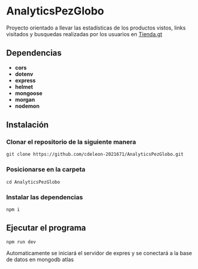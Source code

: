 # AnalyticsPezGlobo

Proyecto orientado a llevar las estadísticas de los productos vistos, links visitados y busquedas realizadas por los usuarios en <a href="https://tienda.gt" target="_blank">Tienda.gt</a>

## Dependencias

- **cors**
- **dotenv**
- **express**
- **helmet**
- **mongoose**
- **morgan**
- **nodemon**

## Instalación

### Clonar el repositorio de la siguiente manera

```
git clone https://github.com/cdeleon-2021671/AnalyticsPezGlobo.git
```

### Posicionarse en la carpeta

```
cd AnalyticsPezGlobo
```
### Instalar las dependencias

```
npm i
```

## Ejecutar el programa

```
npm run dev
```

Automaticamente se iniciará el servidor de expres y se conectará a la base de datos en mongodb atlas